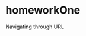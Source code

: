 # homeworkOne
 Navigating through URL


<!-- Url: https://in-info-web4.informatics.iupui.edu/~kafoulk/Course3/homeworkOne/navURL/ -->
